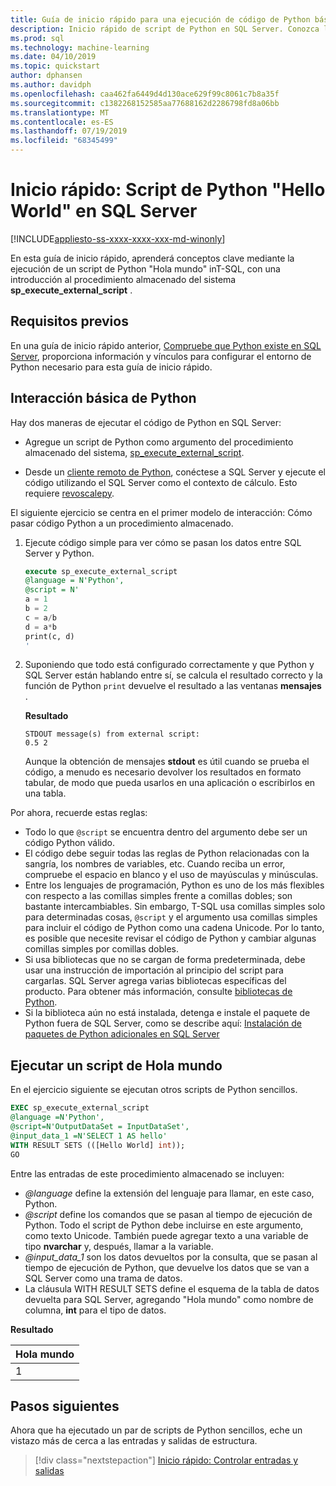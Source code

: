 ```yaml
---
title: Guía de inicio rápido para una ejecución de código de Python básica "Hola mundo" en T-SQL
description: Inicio rápido de script de Python en SQL Server. Conozca los aspectos básicos de la llamada al script de Python mediante el procedimiento almacenado del sistema sp_execute_external_script en un ejercicio de Hola a todos.
ms.prod: sql
ms.technology: machine-learning
ms.date: 04/10/2019
ms.topic: quickstart
author: dphansen
ms.author: davidph
ms.openlocfilehash: caa462fa6449d4d130ace629f99c8061c7b8a35f
ms.sourcegitcommit: c1382268152585aa77688162d2286798fd8a06bb
ms.translationtype: MT
ms.contentlocale: es-ES
ms.lasthandoff: 07/19/2019
ms.locfileid: "68345499"
---
```

# <a name="quickstart-hello-world-python-script-in-sql-server"></a>Inicio rápido: Script de Python "Hello World" en SQL Server 
[!INCLUDE[appliesto-ss-xxxx-xxxx-xxx-md-winonly](../../includes/appliesto-ss-xxxx-xxxx-xxx-md-winonly.md)]

En esta guía de inicio rápido, aprenderá conceptos clave mediante la ejecución de un script de Python "Hola mundo" inT-SQL, con una introducción al procedimiento almacenado del sistema **sp_execute_external_script** . 

## <a name="prerequisites"></a>Requisitos previos

En una guía de inicio rápido anterior, [Compruebe que Python existe en SQL Server](quickstart-python-verify.md), proporciona información y vínculos para configurar el entorno de Python necesario para esta guía de inicio rápido.

## <a name="basic-python-interaction"></a>Interacción básica de Python

Hay dos maneras de ejecutar el código de Python en SQL Server:

+ Agregue un script de Python como argumento del procedimiento almacenado del sistema, [sp_execute_external_script](../../relational-databases/system-stored-procedures/sp-execute-external-script-transact-sql.md).

+ Desde un [cliente remoto de Python](../python/setup-python-client-tools-sql.md), conéctese a SQL Server y ejecute el código utilizando el SQL Server como el contexto de cálculo. Esto requiere [revoscalepy](../python/ref-py-revoscalepy.md).

El siguiente ejercicio se centra en el primer modelo de interacción: Cómo pasar código Python a un procedimiento almacenado.

1. Ejecute código simple para ver cómo se pasan los datos entre SQL Server y Python.

    ```sql
    execute sp_execute_external_script 
    @language = N'Python', 
    @script = N'
    a = 1
    b = 2
    c = a/b
    d = a*b
    print(c, d)
    '
    ```

2. Suponiendo que todo está configurado correctamente y que Python y SQL Server están hablando entre sí, se calcula el resultado correcto y la función de Python `print` devuelve el resultado a las ventanas **mensajes** .

    **Resultado**

    ```text
    STDOUT message(s) from external script: 
    0.5 2
    ```

    Aunque la obtención de mensajes **stdout** es útil cuando se prueba el código, a menudo es necesario devolver los resultados en formato tabular, de modo que pueda usarlos en una aplicación o escribirlos en una tabla.

Por ahora, recuerde estas reglas:

+ Todo lo que `@script` se encuentra dentro del argumento debe ser un código Python válido. 
+ El código debe seguir todas las reglas de Python relacionadas con la sangría, los nombres de variables, etc. Cuando reciba un error, compruebe el espacio en blanco y el uso de mayúsculas y minúsculas.
+ Entre los lenguajes de programación, Python es uno de los más flexibles con respecto a las comillas simples frente a comillas dobles; son bastante intercambiables. Sin embargo, T-SQL usa comillas simples solo para determinadas cosas, `@script` y el argumento usa comillas simples para incluir el código de Python como una cadena Unicode. Por lo tanto, es posible que necesite revisar el código de Python y cambiar algunas comillas simples por comillas dobles.
+ Si usa bibliotecas que no se cargan de forma predeterminada, debe usar una instrucción de importación al principio del script para cargarlas. SQL Server agrega varias bibliotecas específicas del producto. Para obtener más información, consulte [bibliotecas de Python](../python/python-libraries-and-data-types.md).
+ Si la biblioteca aún no está instalada, detenga e instale el paquete de Python fuera de SQL Server, como se describe aquí: [Instalación de paquetes de Python adicionales en SQL Server](../python/install-additional-python-packages-on-sql-server.md)

## <a name="run-a-hello-world-script"></a>Ejecutar un script de Hola mundo

En el ejercicio siguiente se ejecutan otros scripts de Python sencillos.

```sql
EXEC sp_execute_external_script
@language =N'Python',
@script=N'OutputDataSet = InputDataSet',
@input_data_1 =N'SELECT 1 AS hello'
WITH RESULT SETS (([Hello World] int));
GO
```

Entre las entradas de este procedimiento almacenado se incluyen:

+ *@language* define la extensión del lenguaje para llamar, en este caso, Python.
+ *@script* define los comandos que se pasan al tiempo de ejecución de Python. Todo el script de Python debe incluirse en este argumento, como texto Unicode. También puede agregar texto a una variable de tipo **nvarchar** y, después, llamar a la variable.
+ *@input_data_1* son los datos devueltos por la consulta, que se pasan al tiempo de ejecución de Python, que devuelve los datos que se van a SQL Server como una trama de datos.
+ La cláusula WITH RESULT SETS define el esquema de la tabla de datos devuelta para SQL Server, agregando "Hola mundo" como nombre de columna, **int** para el tipo de datos.

**Resultado**

| Hola mundo |
|-------------|
| 1 |

## <a name="next-steps"></a>Pasos siguientes

Ahora que ha ejecutado un par de scripts de Python sencillos, eche un vistazo más de cerca a las entradas y salidas de estructura.

> [!div class="nextstepaction"]
> [Inicio rápido: Controlar entradas y salidas](quickstart-python-inputs-and-outputs.md)
